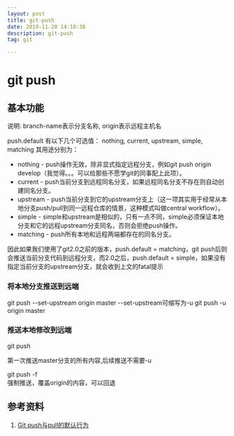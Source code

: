```yaml
---
layout: post
title: git-push
date: 2019-11-20 14:18:38
description: git-push
tag: git

---
```



# git push

## 基本功能

说明: branch-name表示分支名称, origin表示远程主机名

push.default 有以下几个可选值：
nothing, current, upstream, simple, matching
其用途分别为：

- nothing - push操作无效，除非显式指定远程分支，例如git push origin develop（我觉得。。。可以给那些不愿学git的同事配上此项）。
- current - push当前分支到远程同名分支，如果远程同名分支不存在则自动创建同名分支。
- upstream - push当前分支到它的upstream分支上（这一项其实用于经常从本地分支push/pull到同一远程仓库的情景，这种模式叫做central workflow）。
- simple - simple和upstream是相似的，只有一点不同，simple必须保证本地分支和它的远程upstream分支同名，否则会拒绝push操作。
- matching - push所有本地和远程两端都存在的同名分支。

因此如果我们使用了git2.0之前的版本，push.default = matching，git push后则会推送当前分支代码到远程分支，而2.0之后，push.default = simple，如果没有指定当前分支的upstream分支，就会收到上文的fatal提示

### 将本地分支推送到远端

git push --set-upstream origin master
--set-upstream可缩写为-u
git push -u origin master

### 推送本地修改到远端

git push  

第一次推送master分支的所有内容,后续推送不需要-u

git push -f  
强制推送，覆盖origin的内容，可以回退

## 参考资料

1. [Git push与pull的默认行为](https://segmentfault.com/a/1190000002783245)
